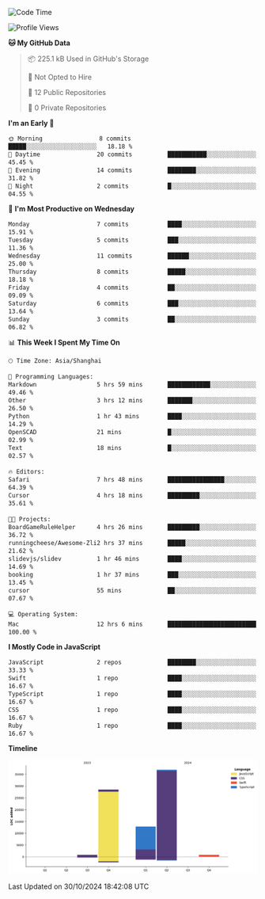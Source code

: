<!--
**PascalDai/PascalDai** is a ✨ _special_ ✨ repository because its `README.md` (this file) appears on your GitHub profile.

Here are some ideas to get you started:

- 🔭 I’m currently working on ...
- 🌱 I’m currently learning ...
- 👯 I’m looking to collaborate on ...
- 🤔 I’m looking for help with ...
- 💬 Ask me about ...
- 📫 How to reach me: ...
- 😄 Pronouns: ...
- ⚡ Fun fact: ...
-->

<!--START_SECTION:waka-->
![Code Time](http://img.shields.io/badge/Code%20Time-631%20hrs%205%20mins-blue)

![Profile Views](http://img.shields.io/badge/Profile%20Views-1-blue)

**🐱 My GitHub Data** 

> 📦 225.1 kB Used in GitHub's Storage 
 > 
> 🚫 Not Opted to Hire
 > 
> 📜 12 Public Repositories 
 > 
> 🔑 0 Private Repositories 
 > 
**I'm an Early 🐤** 

```text
🌞 Morning                8 commits           █████░░░░░░░░░░░░░░░░░░░░   18.18 % 
🌆 Daytime                20 commits          ███████████░░░░░░░░░░░░░░   45.45 % 
🌃 Evening                14 commits          ████████░░░░░░░░░░░░░░░░░   31.82 % 
🌙 Night                  2 commits           █░░░░░░░░░░░░░░░░░░░░░░░░   04.55 % 
```
📅 **I'm Most Productive on Wednesday** 

```text
Monday                   7 commits           ████░░░░░░░░░░░░░░░░░░░░░   15.91 % 
Tuesday                  5 commits           ███░░░░░░░░░░░░░░░░░░░░░░   11.36 % 
Wednesday                11 commits          ██████░░░░░░░░░░░░░░░░░░░   25.00 % 
Thursday                 8 commits           █████░░░░░░░░░░░░░░░░░░░░   18.18 % 
Friday                   4 commits           ██░░░░░░░░░░░░░░░░░░░░░░░   09.09 % 
Saturday                 6 commits           ███░░░░░░░░░░░░░░░░░░░░░░   13.64 % 
Sunday                   3 commits           ██░░░░░░░░░░░░░░░░░░░░░░░   06.82 % 
```


📊 **This Week I Spent My Time On** 

```text
🕑︎ Time Zone: Asia/Shanghai

💬 Programming Languages: 
Markdown                 5 hrs 59 mins       ████████████░░░░░░░░░░░░░   49.46 % 
Other                    3 hrs 12 mins       ███████░░░░░░░░░░░░░░░░░░   26.50 % 
Python                   1 hr 43 mins        ████░░░░░░░░░░░░░░░░░░░░░   14.29 % 
OpenSCAD                 21 mins             █░░░░░░░░░░░░░░░░░░░░░░░░   02.99 % 
Text                     18 mins             █░░░░░░░░░░░░░░░░░░░░░░░░   02.57 % 

🔥 Editors: 
Safari                   7 hrs 48 mins       ████████████████░░░░░░░░░   64.39 % 
Cursor                   4 hrs 18 mins       █████████░░░░░░░░░░░░░░░░   35.61 % 

🐱‍💻 Projects: 
BoardGameRuleHelper      4 hrs 26 mins       █████████░░░░░░░░░░░░░░░░   36.72 % 
runningcheese/Awesome-Zli2 hrs 37 mins       █████░░░░░░░░░░░░░░░░░░░░   21.62 % 
slidevjs/slidev          1 hr 46 mins        ████░░░░░░░░░░░░░░░░░░░░░   14.69 % 
booking                  1 hr 37 mins        ███░░░░░░░░░░░░░░░░░░░░░░   13.45 % 
cursor                   55 mins             ██░░░░░░░░░░░░░░░░░░░░░░░   07.67 % 

💻 Operating System: 
Mac                      12 hrs 6 mins       █████████████████████████   100.00 % 
```

**I Mostly Code in JavaScript** 

```text
JavaScript               2 repos             ████████░░░░░░░░░░░░░░░░░   33.33 % 
Swift                    1 repo              ████░░░░░░░░░░░░░░░░░░░░░   16.67 % 
TypeScript               1 repo              ████░░░░░░░░░░░░░░░░░░░░░   16.67 % 
CSS                      1 repo              ████░░░░░░░░░░░░░░░░░░░░░   16.67 % 
Ruby                     1 repo              ████░░░░░░░░░░░░░░░░░░░░░   16.67 % 
```



**Timeline**

![Lines of Code chart](https://raw.githubusercontent.com/PascalDai/PascalDai/main/assets/bar_graph.png)


 Last Updated on 30/10/2024 18:42:08 UTC
<!--END_SECTION:waka-->
